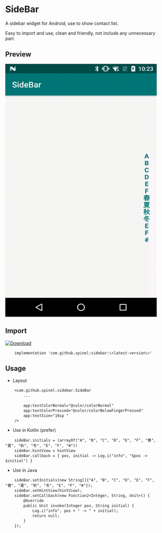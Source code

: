 # SideBar
A sidebar widget for Android, use to show contact list.

Easy to import and use, clean and friendly, not include any unnecessary part.

## Preview
![](demo.gif)

## Import
[ ![Download](https://api.bintray.com/packages/spinel/maven/sidebar/images/download.svg?version=1.0.3) ](https://bintray.com/spinel/maven/sidebar/1.0.3/link)
```
    implementation 'com.github.spinel:sidebar:\<latest-version\>'
```

## Usage
- Layout
```
    <com.github.spinel.sidebar.SideBar
        ...
        
        app:textColorNormal="@color/colorNormal"
        app:textColorPressed="@color/colorBelowFingerPressed"
        app:textSize="16sp "
    />
```

- Use in Kotlin (prefer)
```
    sideBar.initials = (arrayOf("A", "B", "C", "D", "E", "F", "春", "夏", "秋", "冬", "E", "F", "#"))
    sideBar.hintView = hintView
    sideBar.callback = { pos, initial -> Log.i("info", "$pos -> $initial") }
```

- Use in Java
```
    sideBar.setInitials(new String[]{"A", "B", "C", "D", "E", "F", "春", "夏", "秋", "冬", "E", "F", "#"});
    sideBar.setHintView(hintView);
    sideBar.setCallback(new Function2<Integer, String, Unit>() {
        @Override
        public Unit invoke(Integer pos, String initial) {
            Log.i("info", pos + " -> " + initial);
            return null;
        }
    });
```